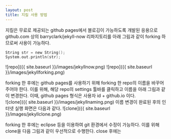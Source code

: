 ```yaml
---
layout: post
title: 지킬 사용 방법
---
```

지킬은 무료로 제공되는 github pages에서 블로깅이 가능하도록 개발된 응용으로 github.com 상의 barryclark/jekyll-now 리파지토리를 아래 그림과 같이 forking 하므로써 사용이 가능하다.

```c
String str = new String();
System.out.println(str);
```

![repo]({{ site.baseurl }}/images/jekyllnow.png)
![repo]({{ site.baseurl }}/images/jekyllforking.png)

forking 한 후에는 github pages를 사용하기 위해 forking 한 repo의 이름을 바꾸어 주어야 한다. 
이를 위해, 해당 repo의 settings 툴바를 클릭하고 이름을 아래 그림과 같이 변경한다.
이때, github pages 형식은 사용자 id + github.io 이다.  
![clone]({{ site.baseurl }}/images/jekyllnaming.png)
이름 변경이 완료된 후의 인터넷 실행 화면은 다음과 같다.
![clone]({{ site.baseurl }}/images/jekyllclone.png)

forking 한 후에는 eclipse 등을 이용하여 git 환경에서 수정이 가능하다. 
이를 위해 clone을 다음 그림과 같이 우선적으로 수행한다.
close 후에는
